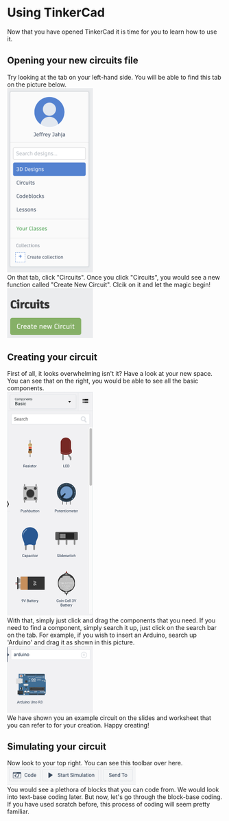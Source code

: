 # Using TinkerCad
Now that you have opened TinkerCad it is time for you to learn how to use it.
## Opening your new circuits file
Try looking at the tab on your left-hand side. You will be able to find this tab on the picture below.<br>
<img src="./images/1.png" alt="drawing" width="200"/><br>
On that tab, click "Circuits". Once you click "Circuits", you would see a new function called "Create New Circuit". Clcik on it and let the magic begin! <br>
<img src="./images/2.png" alt="drawing" width="200"/><br>
## Creating your circuit
First of all, it looks overwhelming isn't it? Have a look at your new space. You can see that on the right, you would be able to see all the basic components.<br>
<img src="./images/3.png" alt="drawing" width="200"/><br>
With that, simply just click and drag the components that you need. If you need to find a component, simply search it up, just click on the search bar on the tab. For example, if you wish to insert an Arduino, search up 'Arduino' and drag it as shown in this picture. <br>
<img src="./images/6.png" alt="drawing" width="200"/><br>
We have shown you an example circuit on the slides and worksheet that you can refer to for your creation. Happy creating!
## Simulating your circuit
Now look to your top right. You can see this toolbar over here.<br>
<img src="./images/4.png" alt="drawing" width="300"/><br>
You would see a plethora of blocks that you can code from. We would look into text-base coding later. But now, let's go through the block-base coding. If you have used scratch before, this process of coding will seem pretty familiar.
